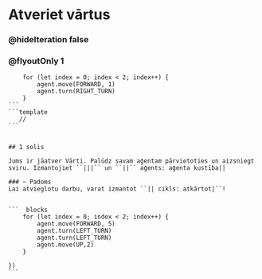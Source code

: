 # Atveriet vārtus
### @hideIteration false 
### @flyoutOnly 1


```` ghost
    for (let index = 0; index < 2; index++) {
        agent.move(FORWARD, 1)
        agent.turn(RIGHT_TURN)
    }
```
```template
   //     
```


## 1 solis

Jums ir jāatver Vārti. Palūdz savam aģentam pārvietoties un aizsniegt sviru. Izmantojiet ``|||`` un ``||`` aģents: aģenta kustība||

### ~ Padoms
Lai atvieglotu darbu, varat izmantot ``|| cikls: atkārtot|``!


```  blocks
    for (let index = 0; index < 2; index++) {
        agent.move(FORWARD, 5)
        agent.turn(LEFT_TURN)
        agent.turn(LEFT_TURN)
        agent.move(UP,2)
    }
         
})
```

